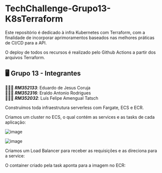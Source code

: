 # TechChallenge-Grupo13-K8sTerraform
Este repositório é dedicado à infra Kubernetes com Terraform, com a finalidade de incorporar aprimoramentos baseados nas melhores práticas de CI/CD para a API.

O deploy de todos os recursos é realizado pelo Github Actions a partir dos arquivos Terraform.

## 🖥️ Grupo 13 - Integrantes
🧑🏻‍💻 *<b>RM352133</b>*: Eduardo de Jesus Coruja </br>
🧑🏻‍💻 *<b>RM352316</b>*: Eraldo Antonio Rodrigues </br>
🧑🏻‍💻 *<b>RM352032</b>*: Luís Felipe Amengual Tatsch </br>

Construímos toda infraestrutura serverless com Fargate, ECS e ECR. 

Criamos um cluster no ECS, o qual contém as services e as tasks de cada aplicação:

![image](https://github.com/eraldoads/TechChallenge-Grupo13-K8sTerraform/assets/47857203/4c6e390d-86ee-41e5-9963-88de03449c3d)

![image](https://github.com/eraldoads/TechChallenge-Grupo13-K8sTerraform/assets/47857203/948b9470-fa00-4f28-af7a-c6182001745f)


Criamos um Load Balancer para receber as requisições e as direciona para a service:



O container criado pela task aponta para a imagem no ECR:











